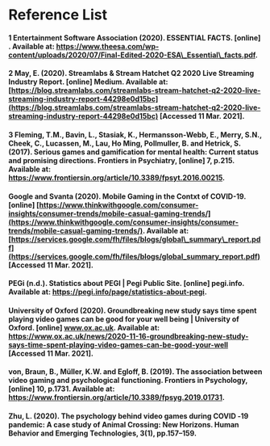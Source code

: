 # Reference List

#### 1 Entertainment Software Association \(2020\). ESSENTIAL FACTS. \[online\] . Available at: https://www.theesa.com/wp-content/uploads/2020/07/Final-Edited-2020-ESA\_Essential\_facts.pdf.

#### 2 May, E. \(2020\). Streamlabs & Stream Hatchet Q2 2020 Live Streaming Industry Report. \[online\] Medium. Available at: [https://blog.streamlabs.com/streamlabs-stream-hatchet-q2-2020-live-streaming-industry-report-44298e0d15bc](https://blog.streamlabs.com/streamlabs-stream-hatchet-q2-2020-live-streaming-industry-report-44298e0d15bc) \[Accessed 11 Mar. 2021\].

#### 3 Fleming, T.M., Bavin, L., Stasiak, K., Hermansson-Webb, E., Merry, S.N., Cheek, C., Lucassen, M., Lau, Ho Ming, Pollmuller, B. and Hetrick, S. \(2017\). Serious games and gamification for mental health: Current status and promising directions. Frontiers in Psychiatry, \[online\] 7, p.215. Available at: https://www.frontiersin.org/article/10.3389/fpsyt.2016.00215.

#### Google and Svanta \(2020\). Mobile Gaming in the Contxt of COVID-19. \[online\] [https://www.thinkwithgoogle.com/consumer-insights/consumer-trends/mobile-casual-gaming-trends/](https://www.thinkwithgoogle.com/consumer-insights/consumer-trends/mobile-casual-gaming-trends/). Available at: [https://services.google.com/fh/files/blogs/global\_summary\_report.pdf](https://services.google.com/fh/files/blogs/global_summary_report.pdf) \[Accessed 11 Mar. 2021\].

#### PEGi \(n.d.\). Statistics about PEGI \| Pegi Public Site. \[online\] pegi.info. Available at: https://pegi.info/page/statistics-about-pegi.

#### University of Oxford \(2020\). Groundbreaking new study says time spent playing video games can be good for your well being \| University of Oxford. \[online\] www.ox.ac.uk. Available at: https://www.ox.ac.uk/news/2020-11-16-groundbreaking-new-study-says-time-spent-playing-video-games-can-be-good-your-well \[Accessed 11 Mar. 2021\]. 

#### von, Braun, B., Müller, K.W. and Egloff, B. \(2019\). The association between video gaming and psychological functioning. Frontiers in Psychology, \[online\] 10, p.1731. Available at: https://www.frontiersin.org/article/10.3389/fpsyg.2019.01731.

#### Zhu, L. \(2020\). The psychology behind video games during COVID ‐19 pandemic: A case study of Animal Crossing: New Horizons. Human Behavior and Emerging Technologies, 3\(1\), pp.157–159.

